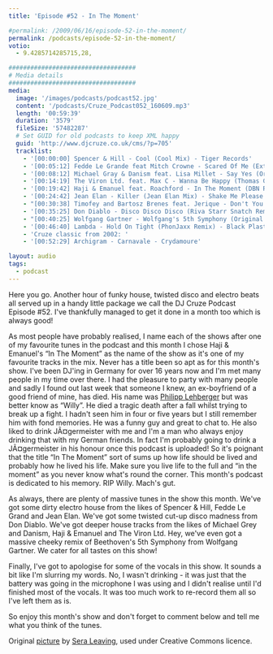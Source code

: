 ```yaml
---
title: 'Episode #52 - In The Moment'

#permalink: /2009/06/16/episode-52-in-the-moment/
permalink: /podcasts/episode-52-in-the-moment/
votio:
  - 9.4285714285715,28,

###################################
# Media details
###################################
media:
  image: '/images/podcasts/podcast52.jpg'
  content: '/podcasts/Cruze_Podcast052_160609.mp3'
  length: '00:59:39'
  duration: '3579'
  fileSize: '57482287'
  # Set GUID for old podcasts to keep XML happy
  guid: 'http://www.djcruze.co.uk/cms/?p=705'
  tracklist:
    - '[00:00:00] Spencer & Hill - Cool (Cool Mix) - Tiger Records'
    - '[00:05:12] Fedde Le Grande feat Mitch Crowne - Scared Of Me (Extended Mix) - Flamingo Recordings'
    - '[00:08:12] Michael Gray & Danism feat. Lisa Millet - Say Yes (Original Mix) - Defected'
    - '[00:14:19] The Viron Ltd. feat. Max C - Wanna Be Happy (Thomas Gold Remix) - Milk & Sugar'
    - '[00:19:42] Haji & Emanuel feat. Roachford - In The Moment (DBN Remix) - Big Love'
    - '[00:24:42] Jean Elan - Killer (Jean Elan Mix) - Shake Me Please!'
    - "[00:30:38] Timofey and Bartosz Brenes feat. Jerique - Don't You Know (Club Mix) - Vector Records"
    - '[00:35:25] Don Diablo - Disco Disco Disco (Riva Starr Snatch Remix) - Sellout Sessions'
    - "[00:40:25] Wolfgang Gartner - Wolfgang's 5th Symphony (Original Mix) - Kindergarten"
    - '[00:46:40] Lambda - Hold On Tight (PhonJaxx Remix) - Black Plastic'
    - 'Cruze classic from 2002: '
    - '[00:52:29] Archigram - Carnavale - Crydamoure'

layout: audio
tags:
  - podcast
---
```


Here you go. Another hour of funky house, twisted disco and electro beats all served up in a handy little package we call the DJ Cruze Podcast Episode #52. I've thankfully managed to get it done in a month too which is always good!

As most people have probably realised, I name each of the shows after one of my favourite tunes in the podcast and this month I chose Haji & Emanuel's &#8220;In The Moment&#8221; as the name of the show as it's one of my favourite tracks in the mix. Never has a title been so apt as for this month's show. I've been DJ'ing in Germany for over 16 years now and I'm met many people in my time over there. I had the pleasure to party with many people and sadly I found out last week that someone I knew, an ex-boyfriend of a good friend of mine, has died. His name was [Philipp Lehberger][2] but was better know as &#8220;Willy&#8221;. He died a tragic death after a fall whilst trying to break up a fight. I hadn't seen him in four or five years but I still remember him with fond memories. He was a funny guy and great to chat to. He also liked to drink JÃ¤germeister with me and I'm a man who always enjoy drinking that with my German friends. In fact I'm probably going to drink a JÃ¤germeister in his honour once this podcast is uploaded! So it's poignant that the title &#8220;In The Moment&#8221; sort of sums up how life should be lived and probably how he lived his life. Make sure you live life to the full and &#8220;in the moment&#8221; as you never know what's round the corner. This month's podcast is dedicated to his memory. RIP Willy. Mach's gut.

As always, there are plenty of massive tunes in the show this month. We've got some dirty electro house from the likes of Spencer & Hill, Fedde Le Grand and Jean Elan. We've got some twisted cut-up disco madness from Don Diablo. We've got deeper house tracks from the likes of Michael Grey and Danism, Haji & Emanuel and The Viron Ltd. Hey, we've even got a massive cheeky remix of Beethoven's 5th Symphony from Wolfgang Gartner. We cater for all tastes on this show!

Finally, I've got to apologise for some of the vocals in this show. It sounds a bit like I'm slurring my words. No, I wasn't drinking - it was just that the battery was going in the microphone I was using and I didn't realise until I'd finished most of the vocals. It was too much work to re-record them all so I've left them as is.

So enjoy this month's show and don't forget to comment below and tell me what you think of the tunes.

Original [picture][5] by [Sera Leaving][6], used under Creative Commons licence.

[1]: http://www.djcruze.co.uk/cms/wp-content/uploads/2009/06/podcast52.jpg
[2]: http://www.philipp-lehberger.de/
[3]: http://www.djcruze.co.uk/cms/wp-content/DownloadButton.gif
[4]: http://www.djcruzeaudio.co.uk/podcasts/Cruze_Podcast052_160609.mp3
[5]: http://www.flickr.com/photos/sera_leaving/3612961678/
[6]: http://www.flickr.com/photos/sera_leaving/
